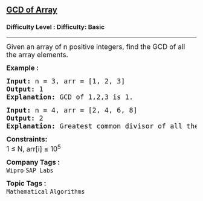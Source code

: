 <h2><a href="https://www.geeksforgeeks.org/problems/gcd-of-array0614/1?page=2&company=SAP%20Labs&sortBy=submissions">GCD of Array</a></h2><h3>Difficulty Level : Difficulty: Basic</h3><hr><div class="problems_problem_content__Xm_eO"><p><span style="font-size: 18px;">Given an array of n positive integers, find the GCD of all the array elements.</span></p>
<p><span style="font-size: 18px;"><strong>Example :</strong></span></p>
<pre><span style="font-size: 18px;"><strong>Input:</strong> n = 3, arr = [1, 2, 3]
<strong>Output:</strong> 1
<strong>Explanation:</strong> GCD of 1,2,3 is 1.</span></pre>
<pre><span style="font-size: 18px;"><strong>Input:</strong> n = 4, arr = [2, 4, 6, 8]
<strong>Output:</strong> 2
<strong>Explanation:</strong> Greatest common divisor of all the numbers is 2.</span></pre>
<p><span style="font-size: 18px;"><strong>Constraints:</strong><br>1 ≤ N,&nbsp;arr[i] ≤ 10<sup>5</sup></span></p></div><p><span style=font-size:18px><strong>Company Tags : </strong><br><code>Wipro</code>&nbsp;<code>SAP Labs</code>&nbsp;<br><p><span style=font-size:18px><strong>Topic Tags : </strong><br><code>Mathematical</code>&nbsp;<code>Algorithms</code>&nbsp;